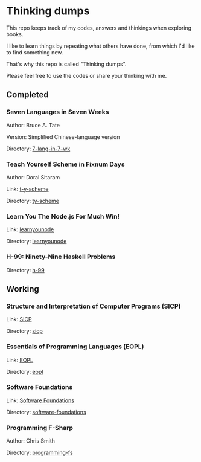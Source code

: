 # Thinking dumps

This repo keeps track of my codes, answers and thinkings when exploring books.

I like to learn things by repeating what others have done,
from which I'd like to find something new.

That's why this repo is called "Thinking dumps".

Please feel free to use the codes or share your thinking with me.

## Completed

### Seven Languages in Seven Weeks

Author: Bruce A. Tate

Version: Simplified Chinese-language version

Directory: [7-lang-in-7-wk](/7-lang-in-7-wk)

### Teach Yourself Scheme in Fixnum Days

Author: Dorai Sitaram

Link: [t-y-scheme](http://www.ccs.neu.edu/home/dorai/t-y-scheme/t-y-scheme.html)

Directory: [ty-scheme](/ty-scheme)

### Learn You The Node.js For Much Win!

Link: [learnyounode](https://github.com/rvagg/learnyounode)

Directory: [learnyounode](/learnyounode)

### H-99: Ninety-Nine Haskell Problems

Directory: [h-99](/h-99)

## Working

### Structure and Interpretation of Computer Programs (SICP)

Link: [SICP](http://mitpress.mit.edu/sicp/)

Directory: [sicp](/sicp)

### Essentials of Programming Languages (EOPL)

Link: [EOPL](http://www.eopl3.com)

Directory: [eopl](/eopl)

### Software Foundations

Link: [Software Foundations](http://www.cis.upenn.edu/~bcpierce/sf/current/index.html)

Directory: [software-foundations](/software-foundations)

### Programming F-Sharp

Author: Chris Smith

Directory: [programming-fs](/programming-fs)
